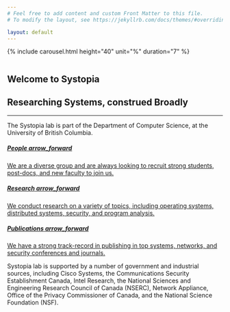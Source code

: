 ```yaml
---
# Feel free to add content and custom Front Matter to this file.
# To modify the layout, see https://jekyllrb.com/docs/themes/#overriding-theme-defaults

layout: default
---
```

<!-- .carousel -->
{% include carousel.html height="40" unit="%" duration="7" %}
<!-- /.carousel -->

<!-- .about section -->
<section>
    <div class="container mb-4">
        <div class="row">
          <div class="col-lg-1 d-lg-flex d-none"> </div>
          <div class="col-xl-3 col-lg-4 col-md-5 p-0 pb-lg-0 pb-md-5 d-md-flex d-none" style="align-items: flex-start; /* SAFARI LOGO DISPLAY BUG FIX */"><img class="img-fluid" src="../assets/images/Vectorized_Logo_(EDITED).png" alt=""></div>
          <div class="col-xl-1 d-xl-flex d-none"> </div>
          <div class="col-lg-6 col-md-7 my-auto pl-md-5 py-5">
            <h2 class="text-right">Welcome to Systopia</h2>
            <h1 class="mt-4 mb-3 text-right">Researching  Systems, construed Broadly</h1>
            <hr class="heading-divider">
            <p class="subheading text-lg-left text-justify">The Systopia lab is part of the Department of Computer Science, at the University of British Columbia.</p>
          </div>
          <div class="col-lg-1 d-lg-flex d-none"> </div>
        </div>
    </div>
</section>
<!-- /.about section -->

<!-- .info cards -->
<section class="pt-md-5 pb-lg-5 pb-0">
    <div class="container">
        <div class="row">
            <div class="col-12 col-md-4 mb-md-0 mb-5 px-md-4"><a class="nav-card" href="people.html" alt="Our Lab">
                <h5 class="mb-4"><span>People</span>
                    <span class="material-icons float-right">
                    arrow_forward
                    </span></h5>
                We are a diverse group and are always looking to recruit strong students, post-docs, and new faculty to join us.</a>
            </div>
            <div class="col-12 col-md-4 mb-md-0 mb-5 px-md-4"><a class="nav-card" href="research.html" alt="Our Research">
                <h5 class="mb-4"><span>Research</span>
                    <span class="material-icons float-right">
                    arrow_forward
                    </span></h5>
                We conduct research on a variety of topics, including operating systems, distributed systems, security, and program analysis.</a>
            </div>
            <div class="col-12 col-md-4 px-md-4"><a class="nav-card" href="publications.html" alt="Our Publications">
                <h5 class="mb-4"><span>Publications</span>
                    <span class="material-icons float-right">
                    arrow_forward
                    </span></h5>
                We have a strong track-record in publishing in top systems, networks, and security conferences and journals.</a>
            </div>
        </div>
    </div>
</section>
<!-- /.info cards -->

<!-- .footer -->
<section class="py-5"><div class="container-fluid img-divider p-0">
    <div class="row">
      <div class="col-lg-4 my-auto py-5">
      </div>
      <div class="col-lg-8 mh-100"><img class="img-fluid" src="../../assets/images/20089915475_8364baed6d_k.jpg" alt=""></div>
      </div>
    </div>
</section>

<section class="pb-5"><div class="container text-center">
    <p class="small">Systopia lab is supported by a number of government and industrial sources, including Cisco Systems, the Communications Security Establishment Canada, Intel Research, the National Sciences and Engineering Research Council of Canada (NSERC), Network Appliance, Office of the Privacy Commissioner of Canada, and the National Science Foundation (NSF).</p>
  </div>
</section>
<!-- /.footer -->

